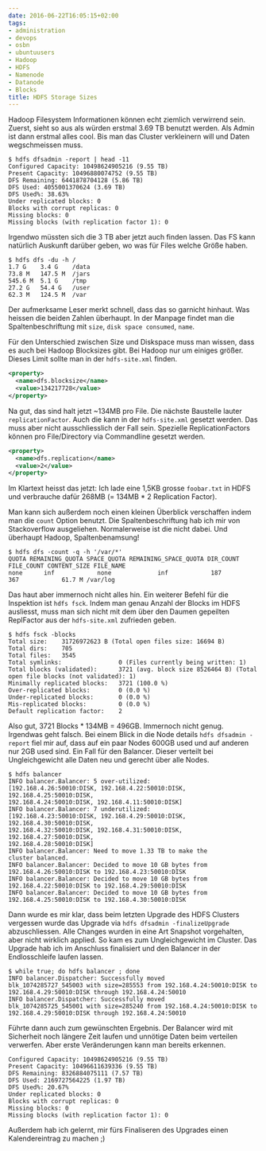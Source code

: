 ```yaml
---
date: 2016-06-22T16:05:15+02:00
tags:
- administration
- devops
- osbn
- ubuntuusers
- Hadoop
- HDFS
- Namenode
- Datanode
- Blocks
title: HDFS Storage Sizes
---
```


Hadoop Filesystem Informationen können echt ziemlich verwirrend sein.
Zuerst, sieht so aus als würden erstmal 3.69 TB benutzt werden. Als Admin ist dann erstmal alles
cool. Bis man das Cluster verkleinern will und Daten wegschmeissen muss.

```
$ hdfs dfsadmin -report | head -11
Configured Capacity: 10498624905216 (9.55 TB)
Present Capacity: 10496880074752 (9.55 TB)
DFS Remaining: 6441878704128 (5.86 TB)
DFS Used: 4055001370624 (3.69 TB)
DFS Used%: 38.63%
Under replicated blocks: 0
Blocks with corrupt replicas: 0
Missing blocks: 0
Missing blocks (with replication factor 1): 0
```

Irgendwo müssten sich die 3 TB aber jetzt auch finden lassen.
Das FS kann natürlich Auskunft darüber geben, wo was für Files welche Größe
haben.

```
$ hdfs dfs -du -h /
1.7 G    3.4 G    /data
73.8 M   147.5 M  /jars
545.6 M  5.1 G    /tmp
27.2 G   54.4 G   /user
62.3 M   124.5 M  /var
```

Der aufmerksame Leser merkt schnell, dass das so garnicht hinhaut. Was
heissen die beiden Zahlen überhaupt. In der Manpage findet man die
Spaltenbeschriftung mit `size`, `disk space consumed`, `name`.

Für den Unterschied zwischen Size und Diskspace muss man wissen, dass es
auch bei Hadoop Blocksizes gibt. Bei Hadoop nur um einiges größer. Dieses
Limit sollte man in der `hdfs-site.xml` finden.

``` xml
<property>
  <name>dfs.blocksize</name>
  <value>134217728</value>
</property>
```

Na gut, das sind halt jetzt ~134MB pro File. Die nächste Baustelle lauter
`replicationFactor`. Auch die kann in der `hdfs-site.xml` gesetzt werden.
Das muss aber nicht ausschliesslich der Fall sein. Spezielle
ReplicationFactors können pro File/Directory via Commandline gesetzt
werden.

``` xml
<property>
  <name>dfs.replication</name>
  <value>2</value>
</property>
```

Im Klartext heisst das jetzt: Ich lade eine 1,5KB grosse `foobar.txt` in
HDFS und verbrauche dafür 268MB (= 134MB * 2 Replication Factor).

Man kann sich außerdem noch einen kleinen Überblick verschaffen indem man
die `count` Option benutzt. Die Spaltenbeschriftung hab ich mir von
Stackoverflow ausgeliehen. Normalerweise ist die nicht dabei. Und überhaupt
Hadoop, Spaltenbenamsung!

```
$ hdfs dfs -count -q -h '/var/*'
QUOTA REMAINING_QUOTA SPACE_QUOTA REMAINING_SPACE_QUOTA DIR_COUNT FILE_COUNT CONTENT_SIZE FILE_NAME
none      inf            none             inf            187        367            61.7 M /var/log
```

Das haut aber immernoch nicht alles hin. Ein weiterer Befehl für die
Inspektion ist `hdfs fsck`. Indem man genau Anzahl der Blocks im HDFS
ausliesst, muss man sich nicht mit dem über den Daumen gepeilten ReplFactor
aus der `hdfs-site.xml` zufrieden geben.

```
$ hdfs fsck -blocks
Total size:    31726972623 B (Total open files size: 16694 B)
Total dirs:    705
Total files:   3545
Total symlinks:                0 (Files currently being written: 1)
Total blocks (validated):      3721 (avg. block size 8526464 B) (Total open file blocks (not validated): 1)
Minimally replicated blocks:   3721 (100.0 %)
Over-replicated blocks:        0 (0.0 %)
Under-replicated blocks:       0 (0.0 %)
Mis-replicated blocks:         0 (0.0 %)
Default replication factor:    2
```

Also gut, 3721 Blocks * 134MB = 496GB. Immernoch nicht genug. Irgendwas
geht falsch. Bei einem Blick in die Node details `hdfs dfsadmin -report`
fiel mir auf, dass auf ein paar Nodes 600GB used und auf anderen nur 2GB
used sind. Ein Fall für den Balancer. Dieser verteilt bei Ungleichgewicht
alle Daten neu und gerecht über alle Nodes.

```
$ hdfs balancer
INFO balancer.Balancer: 5 over-utilized:
[192.168.4.26:50010:DISK, 192.168.4.22:50010:DISK, 192.168.4.25:50010:DISK,
192.168.4.24:50010:DISK, 192.168.4.11:50010:DISK]
INFO balancer.Balancer: 7 underutilized:
[192.168.4.23:50010:DISK, 192.168.4.29:50010:DISK, 192.168.4.30:50010:DISK,
192.168.4.32:50010:DISK, 192.168.4.31:50010:DISK, 192.168.4.27:50010:DISK,
192.168.4.28:50010:DISK]
INFO balancer.Balancer: Need to move 1.33 TB to make the
cluster balanced.
INFO balancer.Balancer: Decided to move 10 GB bytes from
192.168.4.26:50010:DISK to 192.168.4.23:50010:DISK
INFO balancer.Balancer: Decided to move 10 GB bytes from
192.168.4.22:50010:DISK to 192.168.4.29:50010:DISK
INFO balancer.Balancer: Decided to move 10 GB bytes from
192.168.4.25:50010:DISK to 192.168.4.30:50010:DISK
```

Dann wurde es mir klar, dass beim letzten Upgrade des HDFS Clusters
vergessen wurde das Upgrade via `hdfs dfsadmin -finalizeUpgrade` abzuschliessen.
Alle Changes wurden in eine Art Snapshot vorgehalten, aber nicht wirklich
applied. So kam es zum Ungleichgewicht im Cluster. Das Upgrade hab ich im
Anschluss finalisiert und den Balancer in der Endlosschleife laufen lassen.

```
$ while true; do hdfs balancer ; done
INFO balancer.Dispatcher: Successfully moved
blk_1074285727_545003 with size=285553 from 192.168.4.24:50010:DISK to
192.168.4.29:50010:DISK through 192.168.4.24:50010
INFO balancer.Dispatcher: Successfully moved
blk_1074285725_545001 with size=285240 from 192.168.4.24:50010:DISK to
192.168.4.29:50010:DISK through 192.168.4.24:50010
```

Führte dann auch zum gewünschten Ergebnis. Der Balancer wird mit Sicherheit
noch längere Zeit laufen und unnötige Daten beim verteilen verwerfen. Aber
erste Veränderungen kann man bereits erkennen.

```
Configured Capacity: 10498624905216 (9.55 TB)
Present Capacity: 10496611639336 (9.55 TB)
DFS Remaining: 8326884075111 (7.57 TB)
DFS Used: 2169727564225 (1.97 TB)
DFS Used%: 20.67%
Under replicated blocks: 0
Blocks with corrupt replicas: 0
Missing blocks: 0
Missing blocks (with replication factor 1): 0
```

Außerdem hab ich gelernt, mir fürs Finaliseren des Upgrades einen
Kalendereintrag zu machen ;)

